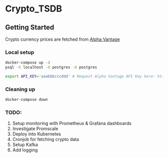 # Crypto_TSDB

## Getting Started

Crypto currency prices are fetched from [Alpha Vantage](https://github.com/RomelTorres/alpha_vantage)

### Local setup

```bash
docker-compose up -d
psql -h localhost -d postgres -U postgres

export API_KEY='aaabbbcccddd' # Request Alpha Vantage API Key here: https://www.alphavantage.co/support/#api-key
```



### Cleaning up
```bash
docker-compose down
```

### TODO:

1. Setup monitoring with Prometheus & Grafana dashboards
2. Investigate Promscale
3. Deploy into Kubernetes
4. Cronjob for fetching crypto data
5. Setup Kafka 
6. Add logging
